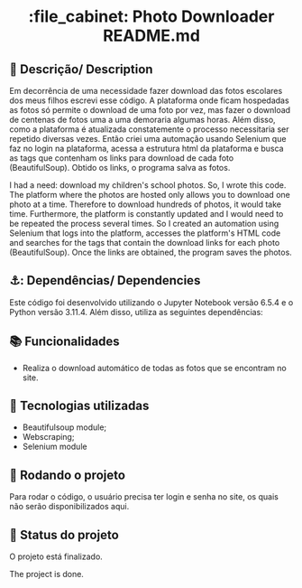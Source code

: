<h1 align="center">:file_cabinet: Photo Downloader README.md</h1>

## :memo: Descrição/ Description
Em decorrência de uma necessidade fazer download das fotos escolares dos meus filhos escrevi esse código.
A plataforma onde ficam hospedadas as fotos só permite o download de uma foto por vez, mas fazer o download de centenas de fotos uma a uma demoraria algumas horas. Além disso, como a plataforma é atualizada constatemente o processo necessitaria ser repetido diversas vezes.
Então criei uma automação usando Selenium que faz no login na plataforma, acessa a estrutura html da plataforma e busca as tags que contenham os links para download de cada foto (BeautifulSoup). Obtido os links, o programa salva as fotos.

I had a need: download my children's school photos. So, I wrote this code. 
The platform where the photos are hosted only allows you to download one photo at a time. Therefore to download hundreds of photos, it would  take time. Furthermore, the platform is constantly updated and I would need to be repeated the process several times. So I created an automation using Selenium that logs into the platform, accesses the platform's HTML code and searches for the tags that contain the download links for each photo (BeautifulSoup). Once the links are obtained, the program saves the photos.

## ⚓: Dependências/ Dependencies
Este código foi desenvolvido utilizando o Jupyter Notebook versão 6.5.4 e o Python versão 3.11.4. Além disso, utiliza as seguintes dependências:

## :books: Funcionalidades
* Realiza o download automático de todas as fotos que se encontram no site.
 
## :wrench: Tecnologias utilizadas
* Beautifulsoup module;
* Webscraping;
* Selenium module

## :rocket: Rodando o projeto
Para rodar o código, o usuário precisa ter login e senha no site, os quais não serão disponibilizados aqui.

## :dart: Status do projeto
O projeto está finalizado.

The project is done.
